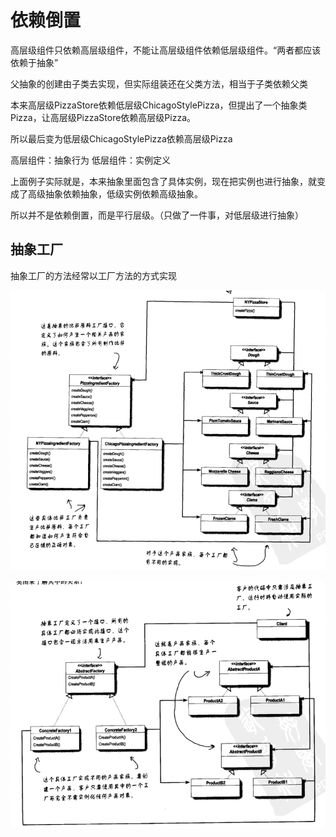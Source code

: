 # 依赖倒置

高层级组件只依赖高层级组件，不能让高层级组件依赖低层级组件。“两者都应该依赖于抽象”

父抽象的创建由子类去实现，但实际组装还在父类方法，相当于子类依赖父类

本来高层级PizzaStore依赖低层级ChicagoStylePizza，但提出了一个抽象类Pizza，让高层级PizzaStore依赖高层级Pizza。

所以最后变为低层级ChicagoStylePizza依赖高层级Pizza

高层组件：抽象行为
低层组件：实例定义

上面例子实际就是，本来抽象里面包含了具体实例，现在把实例也进行抽象，就变成了高级抽象依赖抽象，低级实例依赖高级抽象。

所以并不是依赖倒置，而是平行层级。（只做了一件事，对低层级进行抽象）

## 抽象工厂

抽象工厂的方法经常以工厂方法的方式实现

![img.png](依赖倒置/img.png)

![img.png](依赖倒置/img2.png)